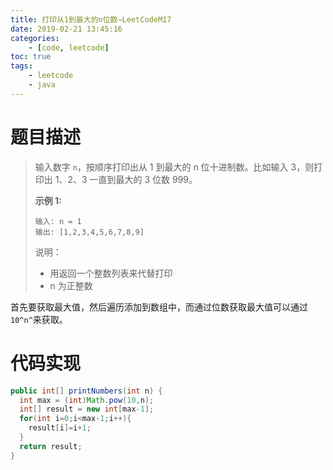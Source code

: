 ```yaml
---
title: 打印从1到最大的n位数—LeetCodeM17
date: 2019-02-21 13:45:16
categories: 
	- [code, leetcode]
toc: true
tags: 
	- leetcode
	- java
---
```


# 题目描述

> 输入数字 `n`，按顺序打印出从 1 到最大的 n 位十进制数。比如输入 3，则打印出 1、2、3 一直到最大的 3 位数 999。
>
> **示例 1:**
>
> ```
> 输入: n = 1
> 输出: [1,2,3,4,5,6,7,8,9] 
> ```
>
> 说明：
>
> - 用返回一个整数列表来代替打印
> - n 为正整数

首先要获取最大值，然后遍历添加到数组中，而通过位数获取最大值可以通过`10^n^`来获取。

<!--more-->

# 代码实现

```java
public int[] printNumbers(int n) {
  int max = (int)Math.pow(10,n);
  int[] result = new int[max-1];
  for(int i=0;i<max-1;i++){
    result[i]=i+1;
  }
  return result;
}
```

